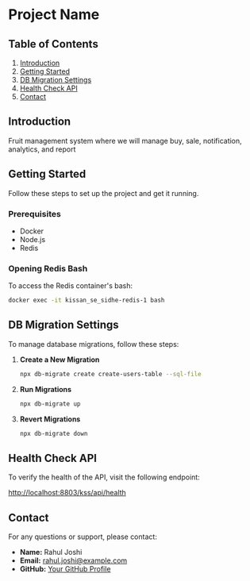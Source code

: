 # Project Name

## Table of Contents

1. [Introduction](#introduction)
2. [Getting Started](#getting-started)
3. [DB Migration Settings](#db-migration-settings)
4. [Health Check API](#health-check-api)
5. [Contact](#contact)

## Introduction

Fruit management system where we will manage buy, sale, notification, analytics, and report

## Getting Started

Follow these steps to set up the project and get it running.

### Prerequisites

-   Docker
-   Node.js
-   Redis

### Opening Redis Bash

To access the Redis container's bash:

```bash
docker exec -it kissan_se_sidhe-redis-1 bash
```

## DB Migration Settings

To manage database migrations, follow these steps:

1. **Create a New Migration**

    ```bash
    npx db-migrate create create-users-table --sql-file
    ```

2. **Run Migrations**

    ```bash
    npx db-migrate up
    ```

3. **Revert Migrations**

    ```bash
    npx db-migrate down
    ```

## Health Check API

To verify the health of the API, visit the following endpoint:

[http://localhost:8803/kss/api/health](http://localhost:8803/kss/api/health)

## Contact

For any questions or support, please contact:

-   **Name:** Rahul Joshi
-   **Email:** rahul.joshi@example.com
-   **GitHub:** [Your GitHub Profile](https://github.com/rahuljoshi7181)
